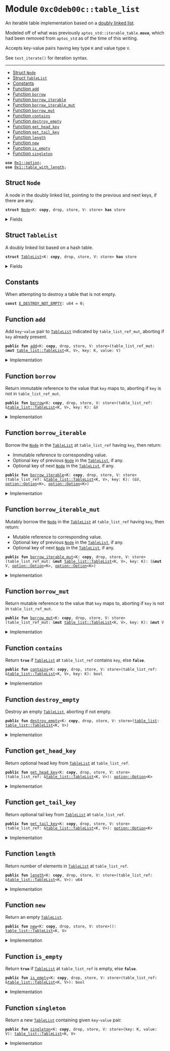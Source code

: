 
<a name="0xc0deb00c_table_list"></a>

# Module `0xc0deb00c::table_list`

An iterable table implementation based on a [doubly linked list](
https://en.wikipedia.org/wiki/Doubly_linked_list).

Modeled off of what was previously <code>aptos_std::iterable_table.<b>move</b></code>,
which had been removed from <code>aptos_std</code> as of the time of this
writing.

Accepts key-value pairs having key type <code>K</code> and value type <code>V</code>.

See <code>test_iterate()</code> for iteration syntax.

---


-  [Struct `Node`](#0xc0deb00c_table_list_Node)
-  [Struct `TableList`](#0xc0deb00c_table_list_TableList)
-  [Constants](#@Constants_0)
-  [Function `add`](#0xc0deb00c_table_list_add)
-  [Function `borrow`](#0xc0deb00c_table_list_borrow)
-  [Function `borrow_iterable`](#0xc0deb00c_table_list_borrow_iterable)
-  [Function `borrow_iterable_mut`](#0xc0deb00c_table_list_borrow_iterable_mut)
-  [Function `borrow_mut`](#0xc0deb00c_table_list_borrow_mut)
-  [Function `contains`](#0xc0deb00c_table_list_contains)
-  [Function `destroy_empty`](#0xc0deb00c_table_list_destroy_empty)
-  [Function `get_head_key`](#0xc0deb00c_table_list_get_head_key)
-  [Function `get_tail_key`](#0xc0deb00c_table_list_get_tail_key)
-  [Function `length`](#0xc0deb00c_table_list_length)
-  [Function `new`](#0xc0deb00c_table_list_new)
-  [Function `is_empty`](#0xc0deb00c_table_list_is_empty)
-  [Function `singleton`](#0xc0deb00c_table_list_singleton)


<pre><code><b>use</b> <a href="">0x1::option</a>;
<b>use</b> <a href="">0x1::table_with_length</a>;
</code></pre>



<a name="0xc0deb00c_table_list_Node"></a>

## Struct `Node`

A node in the doubly linked list, pointing to the previous and
next keys, if there are any.


<pre><code><b>struct</b> <a href="table_list.md#0xc0deb00c_table_list_Node">Node</a>&lt;K: <b>copy</b>, drop, store, V: store&gt; <b>has</b> store
</code></pre>



<details>
<summary>Fields</summary>


<dl>
<dt>
<code>value: V</code>
</dt>
<dd>
 Value in a key-value pair.
</dd>
<dt>
<code>previous: <a href="_Option">option::Option</a>&lt;K&gt;</code>
</dt>
<dd>
 Previous key in linked list, if any.
</dd>
<dt>
<code>next: <a href="_Option">option::Option</a>&lt;K&gt;</code>
</dt>
<dd>
 Next key in linked list, if any.
</dd>
</dl>


</details>

<a name="0xc0deb00c_table_list_TableList"></a>

## Struct `TableList`

A doubly linked list based on a hash table.


<pre><code><b>struct</b> <a href="table_list.md#0xc0deb00c_table_list_TableList">TableList</a>&lt;K: <b>copy</b>, drop, store, V: store&gt; <b>has</b> store
</code></pre>



<details>
<summary>Fields</summary>


<dl>
<dt>
<code>inner_table: <a href="_TableWithLength">table_with_length::TableWithLength</a>&lt;K, <a href="table_list.md#0xc0deb00c_table_list_Node">table_list::Node</a>&lt;K, V&gt;&gt;</code>
</dt>
<dd>
 All <code><a href="table_list.md#0xc0deb00c_table_list_Node">Node</a></code>s in the list.
</dd>
<dt>
<code>head: <a href="_Option">option::Option</a>&lt;K&gt;</code>
</dt>
<dd>
 Key of first <code><a href="table_list.md#0xc0deb00c_table_list_Node">Node</a></code> in the list, if any.
</dd>
<dt>
<code>tail: <a href="_Option">option::Option</a>&lt;K&gt;</code>
</dt>
<dd>
 Key of final <code><a href="table_list.md#0xc0deb00c_table_list_Node">Node</a></code> in the list, if any.
</dd>
</dl>


</details>

<a name="@Constants_0"></a>

## Constants


<a name="0xc0deb00c_table_list_E_DESTROY_NOT_EMPTY"></a>

When attempting to destroy a table that is not empty.


<pre><code><b>const</b> <a href="table_list.md#0xc0deb00c_table_list_E_DESTROY_NOT_EMPTY">E_DESTROY_NOT_EMPTY</a>: u64 = 0;
</code></pre>



<a name="0xc0deb00c_table_list_add"></a>

## Function `add`

Add <code>key</code>-<code>value</code> pair to <code><a href="table_list.md#0xc0deb00c_table_list_TableList">TableList</a></code> indicated by
<code>table_list_ref_mut</code>, aborting if <code>key</code> already present.


<pre><code><b>public</b> <b>fun</b> <a href="table_list.md#0xc0deb00c_table_list_add">add</a>&lt;K: <b>copy</b>, drop, store, V: store&gt;(table_list_ref_mut: &<b>mut</b> <a href="table_list.md#0xc0deb00c_table_list_TableList">table_list::TableList</a>&lt;K, V&gt;, key: K, value: V)
</code></pre>



<details>
<summary>Implementation</summary>


<pre><code><b>public</b> <b>fun</b> <a href="table_list.md#0xc0deb00c_table_list_add">add</a>&lt;
    K: <b>copy</b> + drop + store,
    V: store
&gt;(
    table_list_ref_mut: &<b>mut</b> <a href="table_list.md#0xc0deb00c_table_list_TableList">TableList</a>&lt;K, V&gt;,
    key: K,
    value: V
) {
    <b>let</b> node = <a href="table_list.md#0xc0deb00c_table_list_Node">Node</a>{value, previous: table_list_ref_mut.tail,
        next: <a href="_none">option::none</a>()}; // Wrap value in a node.
    // Add node <b>to</b> the inner <a href="">table</a>.
    <a href="_add">table_with_length::add</a>(&<b>mut</b> table_list_ref_mut.inner_table, key, node);
    // If adding the first node in the <a href="">table</a>:
    <b>if</b> (<a href="_is_none">option::is_none</a>(&table_list_ref_mut.head)) {
        // Mark key <b>as</b> the new head.
        table_list_ref_mut.head = <a href="_some">option::some</a>(key);
    } <b>else</b> { // If adding node that is not first in the <a href="">table</a>:
        // Get the <b>old</b> tail node key.
        <b>let</b> old_tail = <a href="_borrow">option::borrow</a>(&table_list_ref_mut.tail);
        // Update the <b>old</b> tail node <b>to</b> have the new key <b>as</b> next.
        <a href="_borrow_mut">table_with_length::borrow_mut</a>(
            &<b>mut</b> table_list_ref_mut.inner_table, *old_tail).next =
                <a href="_some">option::some</a>(key);
    };
    // Update the <a href="">table</a> tail <b>to</b> the new key.
    table_list_ref_mut.tail = <a href="_some">option::some</a>(key);
}
</code></pre>



</details>

<a name="0xc0deb00c_table_list_borrow"></a>

## Function `borrow`

Return immutable reference to the value that <code>key</code> maps to,
aborting if <code>key</code> is not in <code>table_list_ref_mut</code>.


<pre><code><b>public</b> <b>fun</b> <a href="table_list.md#0xc0deb00c_table_list_borrow">borrow</a>&lt;K: <b>copy</b>, drop, store, V: store&gt;(table_list_ref: &<a href="table_list.md#0xc0deb00c_table_list_TableList">table_list::TableList</a>&lt;K, V&gt;, key: K): &V
</code></pre>



<details>
<summary>Implementation</summary>


<pre><code><b>public</b> <b>fun</b> <a href="table_list.md#0xc0deb00c_table_list_borrow">borrow</a>&lt;
    K: <b>copy</b> + drop + store,
    V: store
&gt;(
    table_list_ref: &<a href="table_list.md#0xc0deb00c_table_list_TableList">TableList</a>&lt;K, V&gt;,
    key: K,
): &V {
    &<a href="_borrow">table_with_length::borrow</a>(&table_list_ref.inner_table, key).value
}
</code></pre>



</details>

<a name="0xc0deb00c_table_list_borrow_iterable"></a>

## Function `borrow_iterable`

Borrow the <code><a href="table_list.md#0xc0deb00c_table_list_Node">Node</a></code> in the <code><a href="table_list.md#0xc0deb00c_table_list_TableList">TableList</a></code> at <code>table_list_ref</code> having
<code>key</code>, then return:
* Immutable reference to corresponding value.
* Optional key of previous <code><a href="table_list.md#0xc0deb00c_table_list_Node">Node</a></code> in the <code><a href="table_list.md#0xc0deb00c_table_list_TableList">TableList</a></code>, if any.
* Optional key of next <code><a href="table_list.md#0xc0deb00c_table_list_Node">Node</a></code> in the <code><a href="table_list.md#0xc0deb00c_table_list_TableList">TableList</a></code>, if any.


<pre><code><b>public</b> <b>fun</b> <a href="table_list.md#0xc0deb00c_table_list_borrow_iterable">borrow_iterable</a>&lt;K: <b>copy</b>, drop, store, V: store&gt;(table_list_ref: &<a href="table_list.md#0xc0deb00c_table_list_TableList">table_list::TableList</a>&lt;K, V&gt;, key: K): (&V, <a href="_Option">option::Option</a>&lt;K&gt;, <a href="_Option">option::Option</a>&lt;K&gt;)
</code></pre>



<details>
<summary>Implementation</summary>


<pre><code><b>public</b> <b>fun</b> <a href="table_list.md#0xc0deb00c_table_list_borrow_iterable">borrow_iterable</a>&lt;
    K: <b>copy</b> + drop + store,
    V: store
&gt;(
    table_list_ref: &<a href="table_list.md#0xc0deb00c_table_list_TableList">TableList</a>&lt;K, V&gt;,
    key: K,
): (
    &V,
    Option&lt;K&gt;,
    Option&lt;K&gt;
) {
    <b>let</b> node_ref = // Borrow immutable reference <b>to</b> node having key.
        <a href="_borrow">table_with_length::borrow</a>(&table_list_ref.inner_table, key);
    // Return corresponding fields.
    (&node_ref.value, node_ref.previous, node_ref.next)
}
</code></pre>



</details>

<a name="0xc0deb00c_table_list_borrow_iterable_mut"></a>

## Function `borrow_iterable_mut`

Mutably borrow the <code><a href="table_list.md#0xc0deb00c_table_list_Node">Node</a></code> in the <code><a href="table_list.md#0xc0deb00c_table_list_TableList">TableList</a></code> at <code>table_list_ref</code>
having <code>key</code>, then return:
* Mutable reference to corresponding value.
* Optional key of previous <code><a href="table_list.md#0xc0deb00c_table_list_Node">Node</a></code> in the <code><a href="table_list.md#0xc0deb00c_table_list_TableList">TableList</a></code>, if any.
* Optional key of next <code><a href="table_list.md#0xc0deb00c_table_list_Node">Node</a></code> in the <code><a href="table_list.md#0xc0deb00c_table_list_TableList">TableList</a></code>, if any.


<pre><code><b>public</b> <b>fun</b> <a href="table_list.md#0xc0deb00c_table_list_borrow_iterable_mut">borrow_iterable_mut</a>&lt;K: <b>copy</b>, drop, store, V: store&gt;(table_list_ref_mut: &<b>mut</b> <a href="table_list.md#0xc0deb00c_table_list_TableList">table_list::TableList</a>&lt;K, V&gt;, key: K): (&<b>mut</b> V, <a href="_Option">option::Option</a>&lt;K&gt;, <a href="_Option">option::Option</a>&lt;K&gt;)
</code></pre>



<details>
<summary>Implementation</summary>


<pre><code><b>public</b> <b>fun</b> <a href="table_list.md#0xc0deb00c_table_list_borrow_iterable_mut">borrow_iterable_mut</a>&lt;
    K: <b>copy</b> + drop + store,
    V: store
&gt;(
    table_list_ref_mut: &<b>mut</b> <a href="table_list.md#0xc0deb00c_table_list_TableList">TableList</a>&lt;K, V&gt;,
    key: K,
): (
    &<b>mut</b> V,
    Option&lt;K&gt;,
    Option&lt;K&gt;
) {
    // Borrow mutable reference <b>to</b> node having key.
    <b>let</b> node_ref_mut = <a href="_borrow_mut">table_with_length::borrow_mut</a>(
        &<b>mut</b> table_list_ref_mut.inner_table, key);
    // Return corresponding fields.
    (&<b>mut</b> node_ref_mut.value, node_ref_mut.previous, node_ref_mut.next)
}
</code></pre>



</details>

<a name="0xc0deb00c_table_list_borrow_mut"></a>

## Function `borrow_mut`

Return mutable reference to the value that <code>key</code> maps to,
aborting if <code>key</code> is not in <code>table_list_ref_mut</code>.


<pre><code><b>public</b> <b>fun</b> <a href="table_list.md#0xc0deb00c_table_list_borrow_mut">borrow_mut</a>&lt;K: <b>copy</b>, drop, store, V: store&gt;(table_list_ref_mut: &<b>mut</b> <a href="table_list.md#0xc0deb00c_table_list_TableList">table_list::TableList</a>&lt;K, V&gt;, key: K): &<b>mut</b> V
</code></pre>



<details>
<summary>Implementation</summary>


<pre><code><b>public</b> <b>fun</b> <a href="table_list.md#0xc0deb00c_table_list_borrow_mut">borrow_mut</a>&lt;
    K: <b>copy</b> + drop + store,
    V: store
&gt;(
    table_list_ref_mut: &<b>mut</b> <a href="table_list.md#0xc0deb00c_table_list_TableList">TableList</a>&lt;K, V&gt;,
    key: K,
): &<b>mut</b> V {
    &<b>mut</b> table_with_length::
        borrow_mut(&<b>mut</b> table_list_ref_mut.inner_table, key).value
}
</code></pre>



</details>

<a name="0xc0deb00c_table_list_contains"></a>

## Function `contains`

Return <code><b>true</b></code> if <code><a href="table_list.md#0xc0deb00c_table_list_TableList">TableList</a></code> at <code>table_list_ref</code> contains <code>key</code>,
else <code><b>false</b></code>.


<pre><code><b>public</b> <b>fun</b> <a href="table_list.md#0xc0deb00c_table_list_contains">contains</a>&lt;K: <b>copy</b>, drop, store, V: store&gt;(table_list_ref: &<a href="table_list.md#0xc0deb00c_table_list_TableList">table_list::TableList</a>&lt;K, V&gt;, key: K): bool
</code></pre>



<details>
<summary>Implementation</summary>


<pre><code><b>public</b> <b>fun</b> <a href="table_list.md#0xc0deb00c_table_list_contains">contains</a>&lt;
    K: <b>copy</b> + drop + store,
    V: store
&gt;(
    table_list_ref: &<a href="table_list.md#0xc0deb00c_table_list_TableList">TableList</a>&lt;K, V&gt;,
    key: K,
): bool {
    <a href="_contains">table_with_length::contains</a>(&table_list_ref.inner_table, key)
}
</code></pre>



</details>

<a name="0xc0deb00c_table_list_destroy_empty"></a>

## Function `destroy_empty`

Destroy an empty <code><a href="table_list.md#0xc0deb00c_table_list_TableList">TableList</a></code>, aborting if not empty.


<pre><code><b>public</b> <b>fun</b> <a href="table_list.md#0xc0deb00c_table_list_destroy_empty">destroy_empty</a>&lt;K: <b>copy</b>, drop, store, V: store&gt;(<a href="table_list.md#0xc0deb00c_table_list">table_list</a>: <a href="table_list.md#0xc0deb00c_table_list_TableList">table_list::TableList</a>&lt;K, V&gt;)
</code></pre>



<details>
<summary>Implementation</summary>


<pre><code><b>public</b> <b>fun</b> <a href="table_list.md#0xc0deb00c_table_list_destroy_empty">destroy_empty</a>&lt;
    K: <b>copy</b> + drop + store,
    V: store
&gt;(
    <a href="table_list.md#0xc0deb00c_table_list">table_list</a>: <a href="table_list.md#0xc0deb00c_table_list_TableList">TableList</a>&lt;K, V&gt;
) {
    // Assert <a href="">table</a> list is empty before attempting <b>to</b> unpack.
    <b>assert</b>!(<a href="table_list.md#0xc0deb00c_table_list_is_empty">is_empty</a>(&<a href="table_list.md#0xc0deb00c_table_list">table_list</a>), <a href="table_list.md#0xc0deb00c_table_list_E_DESTROY_NOT_EMPTY">E_DESTROY_NOT_EMPTY</a>);
    // Unpack, destroying head and tail fields.
    <b>let</b> <a href="table_list.md#0xc0deb00c_table_list_TableList">TableList</a>{inner_table, head: _, tail: _} = <a href="table_list.md#0xc0deb00c_table_list">table_list</a>;
    // Destroy empty inner <a href="">table</a>.
    <a href="_destroy_empty">table_with_length::destroy_empty</a>(inner_table);
}
</code></pre>



</details>

<a name="0xc0deb00c_table_list_get_head_key"></a>

## Function `get_head_key`

Return optional head key from <code><a href="table_list.md#0xc0deb00c_table_list_TableList">TableList</a></code> at <code>table_list_ref</code>.


<pre><code><b>public</b> <b>fun</b> <a href="table_list.md#0xc0deb00c_table_list_get_head_key">get_head_key</a>&lt;K: <b>copy</b>, drop, store, V: store&gt;(table_list_ref: &<a href="table_list.md#0xc0deb00c_table_list_TableList">table_list::TableList</a>&lt;K, V&gt;): <a href="_Option">option::Option</a>&lt;K&gt;
</code></pre>



<details>
<summary>Implementation</summary>


<pre><code><b>public</b> <b>fun</b> <a href="table_list.md#0xc0deb00c_table_list_get_head_key">get_head_key</a>&lt;
    K: <b>copy</b> + drop + store,
    V: store
&gt;(
    table_list_ref: &<a href="table_list.md#0xc0deb00c_table_list_TableList">TableList</a>&lt;K, V&gt;
): Option&lt;K&gt; {
    table_list_ref.head
}
</code></pre>



</details>

<a name="0xc0deb00c_table_list_get_tail_key"></a>

## Function `get_tail_key`

Return optional tail key from <code><a href="table_list.md#0xc0deb00c_table_list_TableList">TableList</a></code> at <code>table_list_ref</code>.


<pre><code><b>public</b> <b>fun</b> <a href="table_list.md#0xc0deb00c_table_list_get_tail_key">get_tail_key</a>&lt;K: <b>copy</b>, drop, store, V: store&gt;(table_list_ref: &<a href="table_list.md#0xc0deb00c_table_list_TableList">table_list::TableList</a>&lt;K, V&gt;): <a href="_Option">option::Option</a>&lt;K&gt;
</code></pre>



<details>
<summary>Implementation</summary>


<pre><code><b>public</b> <b>fun</b> <a href="table_list.md#0xc0deb00c_table_list_get_tail_key">get_tail_key</a>&lt;
    K: <b>copy</b> + drop + store,
    V: store
&gt;(
    table_list_ref: &<a href="table_list.md#0xc0deb00c_table_list_TableList">TableList</a>&lt;K, V&gt;
): Option&lt;K&gt; {
    table_list_ref.tail
}
</code></pre>



</details>

<a name="0xc0deb00c_table_list_length"></a>

## Function `length`

Return number of elements in <code><a href="table_list.md#0xc0deb00c_table_list_TableList">TableList</a></code> at <code>table_list_ref</code>.


<pre><code><b>public</b> <b>fun</b> <a href="table_list.md#0xc0deb00c_table_list_length">length</a>&lt;K: <b>copy</b>, drop, store, V: store&gt;(table_list_ref: &<a href="table_list.md#0xc0deb00c_table_list_TableList">table_list::TableList</a>&lt;K, V&gt;): u64
</code></pre>



<details>
<summary>Implementation</summary>


<pre><code><b>public</b> <b>fun</b> <a href="table_list.md#0xc0deb00c_table_list_length">length</a>&lt;
    K: <b>copy</b> + drop + store,
    V: store
&gt;(
    table_list_ref: &<a href="table_list.md#0xc0deb00c_table_list_TableList">TableList</a>&lt;K, V&gt;
): u64 {
    <a href="_length">table_with_length::length</a>(&table_list_ref.inner_table)
}
</code></pre>



</details>

<a name="0xc0deb00c_table_list_new"></a>

## Function `new`

Return an empty <code><a href="table_list.md#0xc0deb00c_table_list_TableList">TableList</a></code>.


<pre><code><b>public</b> <b>fun</b> <a href="table_list.md#0xc0deb00c_table_list_new">new</a>&lt;K: <b>copy</b>, drop, store, V: store&gt;(): <a href="table_list.md#0xc0deb00c_table_list_TableList">table_list::TableList</a>&lt;K, V&gt;
</code></pre>



<details>
<summary>Implementation</summary>


<pre><code><b>public</b> <b>fun</b> <a href="table_list.md#0xc0deb00c_table_list_new">new</a>&lt;
    K: <b>copy</b> + drop + store,
    V: store
&gt;(): <a href="table_list.md#0xc0deb00c_table_list_TableList">TableList</a>&lt;K, V&gt; {
    <a href="table_list.md#0xc0deb00c_table_list_TableList">TableList</a>{
        inner_table: <a href="_new">table_with_length::new</a>(),
        head: <a href="_none">option::none</a>(),
        tail: <a href="_none">option::none</a>()
    }
}
</code></pre>



</details>

<a name="0xc0deb00c_table_list_is_empty"></a>

## Function `is_empty`

Return <code><b>true</b></code> if <code><a href="table_list.md#0xc0deb00c_table_list_TableList">TableList</a></code> at <code>table_list_ref</code> is empty, else
<code><b>false</b></code>.


<pre><code><b>public</b> <b>fun</b> <a href="table_list.md#0xc0deb00c_table_list_is_empty">is_empty</a>&lt;K: <b>copy</b>, drop, store, V: store&gt;(table_list_ref: &<a href="table_list.md#0xc0deb00c_table_list_TableList">table_list::TableList</a>&lt;K, V&gt;): bool
</code></pre>



<details>
<summary>Implementation</summary>


<pre><code><b>public</b> <b>fun</b> <a href="table_list.md#0xc0deb00c_table_list_is_empty">is_empty</a>&lt;
    K: <b>copy</b> + drop + store,
    V: store
&gt;(
    table_list_ref: &<a href="table_list.md#0xc0deb00c_table_list_TableList">TableList</a>&lt;K, V&gt;
): bool {
    <a href="_empty">table_with_length::empty</a>(&table_list_ref.inner_table)
}
</code></pre>



</details>

<a name="0xc0deb00c_table_list_singleton"></a>

## Function `singleton`

Return a new <code><a href="table_list.md#0xc0deb00c_table_list_TableList">TableList</a></code> containing given <code>key</code>-<code>value</code> pair.


<pre><code><b>public</b> <b>fun</b> <a href="table_list.md#0xc0deb00c_table_list_singleton">singleton</a>&lt;K: <b>copy</b>, drop, store, V: store&gt;(key: K, value: V): <a href="table_list.md#0xc0deb00c_table_list_TableList">table_list::TableList</a>&lt;K, V&gt;
</code></pre>



<details>
<summary>Implementation</summary>


<pre><code><b>public</b> <b>fun</b> <a href="table_list.md#0xc0deb00c_table_list_singleton">singleton</a>&lt;
    K: <b>copy</b> + drop + store,
    V: store
&gt;(
    key: K,
    value: V
): <a href="table_list.md#0xc0deb00c_table_list_TableList">TableList</a>&lt;K, V&gt; {
    <b>let</b> <a href="table_list.md#0xc0deb00c_table_list">table_list</a> = <a href="table_list.md#0xc0deb00c_table_list_new">new</a>&lt;K, V&gt;(); // Declare empty <a href="">table</a> list.
    <a href="table_list.md#0xc0deb00c_table_list_add">add</a>(&<b>mut</b> <a href="table_list.md#0xc0deb00c_table_list">table_list</a>, key, value); // Insert key-value pair.
    <a href="table_list.md#0xc0deb00c_table_list">table_list</a> // Return <a href="">table</a> list.
}
</code></pre>



</details>
